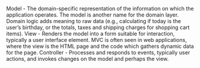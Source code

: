 
Model - The domain-specific representation of the information on which the application operates. The model is another name for the domain layer. Domain logic adds meaning to raw data (e.g., calculating if today is the user’s birthday, or the totals, taxes and shipping charges for shopping cart items).
View - Renders the model into a form suitable for interaction, typically a user interface element. MVC is often seen in web applications, where the view is the HTML page and the code which gathers dynamic data for the page.
Controller - Processes and responds to events, typically user actions, and invokes changes on the model and perhaps the view.


